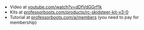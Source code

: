 * Video at [youtube.com/watch?v=dDfVdGGrf1k](https://www.youtube.com/watch?v=dDfVdGGrf1k)
* Kits at [professorboots.com/products/rc-skidsteer-kit-v3-0](https://professorboots.com/products/rc-skidsteer-kit-v3-0?utm_medium=product_shelf)
* Tutorial at [professorboots.com/a/members](https://professorboots.com/a/members) (you need to pay for membership)
